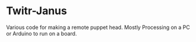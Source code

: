 Twitr-Janus
===========

Various code for making a remote puppet head. Mostly Processing on a PC or Arduino to run on a board.